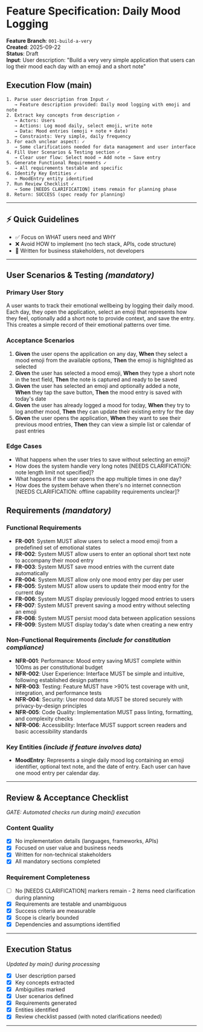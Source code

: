 # Feature Specification: Daily Mood Logging

**Feature Branch**: `001-build-a-very`  
**Created**: 2025-09-22  
**Status**: Draft  
**Input**: User description: "Build a very very simple application that users can log their mood each day with an emoji and a short note"

## Execution Flow (main)
```
1. Parse user description from Input ✓
   → Feature description provided: Daily mood logging with emoji and note
2. Extract key concepts from description ✓
   → Actors: Users
   → Actions: Log mood daily, select emoji, write note
   → Data: Mood entries (emoji + note + date)
   → Constraints: Very simple, daily frequency
3. For each unclear aspect: ✓
   → Some clarifications needed for data management and user interface
4. Fill User Scenarios & Testing section ✓
   → Clear user flow: Select mood → Add note → Save entry
5. Generate Functional Requirements ✓
   → All requirements testable and specific
6. Identify Key Entities ✓
   → MoodEntry entity identified
7. Run Review Checklist ✓
   → Some [NEEDS CLARIFICATION] items remain for planning phase
8. Return: SUCCESS (spec ready for planning)
```

---

## ⚡ Quick Guidelines
- ✅ Focus on WHAT users need and WHY
- ❌ Avoid HOW to implement (no tech stack, APIs, code structure)
- 👥 Written for business stakeholders, not developers

---

## User Scenarios & Testing *(mandatory)*

### Primary User Story
A user wants to track their emotional wellbeing by logging their daily mood. Each day, they open the application, select an emoji that represents how they feel, optionally add a short note to provide context, and save the entry. This creates a simple record of their emotional patterns over time.

### Acceptance Scenarios
1. **Given** the user opens the application on any day, **When** they select a mood emoji from the available options, **Then** the emoji is highlighted as selected
2. **Given** the user has selected a mood emoji, **When** they type a short note in the text field, **Then** the note is captured and ready to be saved
3. **Given** the user has selected an emoji and optionally added a note, **When** they tap the save button, **Then** the mood entry is saved with today's date
4. **Given** the user has already logged a mood for today, **When** they try to log another mood, **Then** they can update their existing entry for the day
5. **Given** the user opens the application, **When** they want to see their previous mood entries, **Then** they can view a simple list or calendar of past entries

### Edge Cases
- What happens when the user tries to save without selecting an emoji?
- How does the system handle very long notes [NEEDS CLARIFICATION: note length limit not specified]?
- What happens if the user opens the app multiple times in one day?
- How does the system behave when there's no internet connection [NEEDS CLARIFICATION: offline capability requirements unclear]?

## Requirements *(mandatory)*

### Functional Requirements
- **FR-001**: System MUST allow users to select a mood emoji from a predefined set of emotional states
- **FR-002**: System MUST allow users to enter an optional short text note to accompany their mood entry
- **FR-003**: System MUST save mood entries with the current date automatically
- **FR-004**: System MUST allow only one mood entry per day per user
- **FR-005**: System MUST allow users to update their mood entry for the current day
- **FR-006**: System MUST display previously logged mood entries to users
- **FR-007**: System MUST prevent saving a mood entry without selecting an emoji
- **FR-008**: System MUST persist mood data between application sessions
- **FR-009**: System MUST display today's date when creating a new entry

### Non-Functional Requirements *(include for constitution compliance)*
- **NFR-001**: Performance: Mood entry saving MUST complete within 100ms as per constitutional budget
- **NFR-002**: User Experience: Interface MUST be simple and intuitive, following established design patterns
- **NFR-003**: Testing: Feature MUST have >90% test coverage with unit, integration, and performance tests
- **NFR-004**: Security: User mood data MUST be stored securely with privacy-by-design principles
- **NFR-005**: Code Quality: Implementation MUST pass linting, formatting, and complexity checks
- **NFR-006**: Accessibility: Interface MUST support screen readers and basic accessibility standards

### Key Entities *(include if feature involves data)*
- **MoodEntry**: Represents a single daily mood log containing an emoji identifier, optional text note, and the date of entry. Each user can have one mood entry per calendar day.

---

## Review & Acceptance Checklist
*GATE: Automated checks run during main() execution*

### Content Quality
- [x] No implementation details (languages, frameworks, APIs)
- [x] Focused on user value and business needs
- [x] Written for non-technical stakeholders
- [x] All mandatory sections completed

### Requirement Completeness
- [ ] No [NEEDS CLARIFICATION] markers remain - 2 items need clarification during planning
- [x] Requirements are testable and unambiguous  
- [x] Success criteria are measurable
- [x] Scope is clearly bounded
- [x] Dependencies and assumptions identified

---

## Execution Status
*Updated by main() during processing*

- [x] User description parsed
- [x] Key concepts extracted
- [x] Ambiguities marked
- [x] User scenarios defined
- [x] Requirements generated
- [x] Entities identified
- [x] Review checklist passed (with noted clarifications needed)

---

